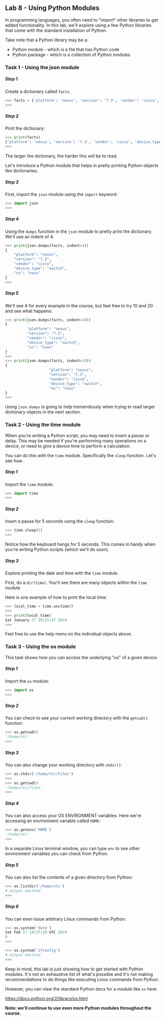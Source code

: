 ## Lab 8 - Using Python Modules

In programming languages, you often need to "import" other libraries to get added functionality.  In this lab, we'll explore using a few Python libraries that come with the standard installation of Python.

Take note that a Python library may be a:

  * Python module - which is a file that has Python code
  * Python package - which is a collection of Python modules


### Task 1 - Using the json module

##### Step 1

Create a dictionary called `facts`:

```python
>>> facts = {'platform': 'nexus', 'version': '7.3', 'vendor': 'cisco', 'device_type': 'switch', 'os': 'nxos'}
>>>
```

##### Step 2

Print the dictionary:

```python
>>> print(facts)
{'platform': 'nexus', 'version': '7.3', 'vendor': 'cisco', 'device_type': 'switch', 'os': 'nxos'}
>>>
```

The larger the dictionary, the harder this will be to read.

Let's introduce a Python module that helps in pretty printing Python objects like dictionaries.

##### Step 3

First, import the `json` module using the `import` keyword:

```python
>>> import json
>>>
```

##### Step 4

Using the `dumps` function in the `json` module to pretty print the dictionary. We'll use an indent of 4.

```python
>>> print(json.dumps(facts, indent=4))
{
    "platform": "nexus",
    "version": "7.3",
    "vendor": "cisco",
    "device_type": "switch",
    "os": "nxos"
}
>>>
```

##### Step 5

We'll see 4 for every example in the course, but feel free to try 10 and 20 and see what happens:

```python
>>> print(json.dumps(facts, indent=10))
{
          "platform": "nexus",
          "version": "7.3",
          "vendor": "cisco",
          "device_type": "switch",
          "os": "nxos"
}
>>>
>>> print(json.dumps(facts, indent=20))
{
                    "platform": "nexus",
                    "version": "7.3",
                    "vendor": "cisco",
                    "device_type": "switch",
                    "os": "nxos"
}
>>>
```

Using `json.dumps` is going to help tremendously when trying to read larger dictionary objects in the next section.

### Task 2 - Using the time module

When you're writing a Python script, you may need to insert a _pause_ or delay.  This may be needed if you're performing many operations on a device, or need to give a device time to perform a calculation.

You can do this with the `time` module.  Specifically the `sleep` function.  Let's see how.

##### Step 1

Import the `time` module:

```python
>>> import time
>>>
```


##### Step 2

Insert a pause for 5 seconds using the `sleep` function:

```python
>>> time.sleep(5)
>>>
```

Notice how the keyboard hangs for 5 seconds.  This comes in handy when you're writing Python scripts (which we'll do soon).

##### Step 3

Explore printing the date and time with the `time` module.

First, do a `dir(time)`.  You'll see there are many objects within the `time` module

Here is one example of how to print the local time:

```python
>>> local_time = time.asctime()
>>>
>>> print(local_time)
Sat January 27 19:21:47 2018
>>>
```

Feel free to use the help menu on the individual objects above.


### Task 3 - Using the os module

This task shows how you can access the underlying "os" of a given device.

##### Step 1

Import the `os` module:

```python
>>> import os
>>>
```

##### Step 2

You can check to see your current working directory with the `getcwd()` function:

```python
>>> os.getcwd()
'/home/ntc'
>>>

```

##### Step 3

You can also change your working directory with `chdir()`:

```python
>>> os.chdir('/home/ntc/files')
>>>
>>> os.getcwd()
'/home/ntc/files'
>>>
```

##### Step 4

You can also access your OS ENVIRONMENT variables. Here we're accessing an environment variable called `HOME`:

```python
>>> os.getenv('HOME')
'/home/ntc'
>>>
```

In a separate Linux terminal window, you can type `env` to see other environment variables you can check from Python.

##### Step 5

You can also list the contents of a given directory from Python:

```python
>>> os.listdir('/home/ntc')
# output omitted
>>>
```

##### Step 6

You can even issue arbitrary Linux commands from Python:

```python
>>> os.system('date')    
Sat Feb 17 19:37:18 UTC 2018
0
>>>
```

```python
>>> os.system('ifconfig')
# output omitted
>>>
```

Keep in mind, this lab is just showing how to get started with Python modules.  It's not an exhaustive list of what's possible and it's not making recommendations to do things like executing Linux commands from Python.

However, you can view the standard Python docs for a module like `os` here:

https://docs.python.org/2/library/os.html


**Note: we'll continue to use even more Python modules throughout the course.**
